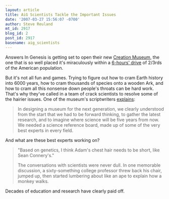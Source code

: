 ```yaml
---
layout: article
title: AiG Scientists Tackle the Important Issues
date: '2007-03-27 15:56:07 -0700'
author: Steve Reuland
mt_id: 2917
blog_id: 2
post_id: 2917
basename: aig_scientists
---
```

<img src="http://upload.wikimedia.org/wikipedia/en/0/0d/Zardoz_zed.jpg" alt="" style="float:left;" />Answers In Genesis is getting set to open their new [Creation Museum](http://www.answersingenesis.org/museum/), the one that is so well placed it's miraculously within a [6-hours' drive](http://stevereuland.blogspot.com/2007/01/they-suck-at-geography-too.html) of 2/3rds of the American population.  

But it's not all fun and games.  Trying to figure out how to cram Earth history into 6000 years, how to cram thousands of species onto a wooden Ark, and how to cram all this nonsense down people's throats can be hard work.  That's why they've called in a team of crack scientists to resolve some of the hairier issues.  One of the museum's scriptwriters [explains](http://answersingenesis.org/articles/am/v2/n2/meeting-scientists):

> In designing a museum for the next generation, we clearly understood from the start that we had to be forward thinking, to gather the latest research, and to imagine where science will be five years from now. We needed a science reference board, made up of some of the very best experts in every field.

And what are these best experts working on?

> "Based on genetics, I think Adam's chest hair needs to be short, like Sean Connery's."
> 
> The conversations with scientists were never dull. In one memorable discussion, a sixty-something college professor threw back his chair, jumped up, then started lumbering about like an ape to explain how a monkey walks.

Decades of education and research have clearly paid off.
